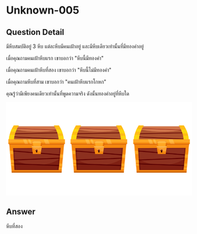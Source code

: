 # Unknown-005
## Question Detail
มีหีบสมบัติอยู่ 3 หีบ แต่ละหีบมีคนเฝ้าอยู่ และมีหีบเดียวเท่านั้นที่มีทองคำอยู่ 

เมื่อคุณถามคนเฝ้าหีบแรก เขาบอกว่า "หีบนี้มีทองคำ"

เมื่อคุณถามคนเฝ้าหีบที่สอง เขาบอกว่า "หีบนี้ไม่มีทองคำ"

เมื่อคุณถามหีบที่สาม เขาบอกว่า "คนเฝ้าหีบแรกโกหก"

คุณรู้ว่ามีเพียงคนเดียวเท่านั้นที่พูดความจริง ดังนั้นทองคำอยู่ที่หีบใด

![](assets/010.png)

## Answer
หีบที่สอง
